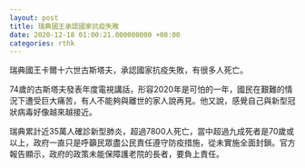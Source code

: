 ```yaml
---
layout: post
title: 瑞典國王承認國家抗疫失敗
date: 2020-12-18 01:00:21.000000000 +08:00
categories: rthk
---
```


瑞典國王卡爾十六世古斯塔夫，承認國家抗疫失敗，有很多人死亡。

74歲的古斯塔夫發表年度電視講話，形容2020年是可怕的一年，國民在艱難的情況下遭受巨大痛苦，有人不能夠與離世的家人說再見。他又說，感覺自己與新型冠狀病毒好像越來越接近。

瑞典累計近35萬人確診新型肺炎，超過7800人死亡，當中超過九成死者是70歲或以上，政府一直只是呼籲民眾盡公民責任遵守防疫措施，從未實施全面封鎖。官方報告顯示，政府的政策未能保障護老院的長者，要負上責任。
